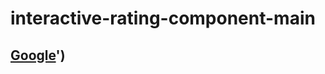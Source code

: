 # interactive-rating-component-main
## [Google](https://interactive-rating-component-main-nine.vercel.app/)')
